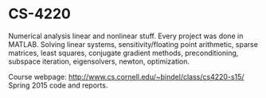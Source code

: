 # CS-4220
Numerical analysis linear and nonlinear stuff.
Every project was done in MATLAB. Solving linear systems, sensitivity/floating point arithmetic, sparse matrices, least squares, conjugate gradient methods, preconditioning, subspace iteration, eigensolvers, newton, optimization.

Course webpage: http://www.cs.cornell.edu/~bindel/class/cs4220-s15/
Spring 2015 code and reports.
